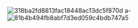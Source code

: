 ![318ba2fd8813fac18448ac13dc5f870d](https://user-images.githubusercontent.com/66205383/161954889-f6cdc237-2ad7-45b2-9b47-b72341843df9.gif)
a-
![81b4b494fb8abf7d3ed059c4bdb747a5](https://user-images.githubusercontent.com/66205383/161954912-11f4a87d-3085-43b8-9874-225701c00dd9.gif)
